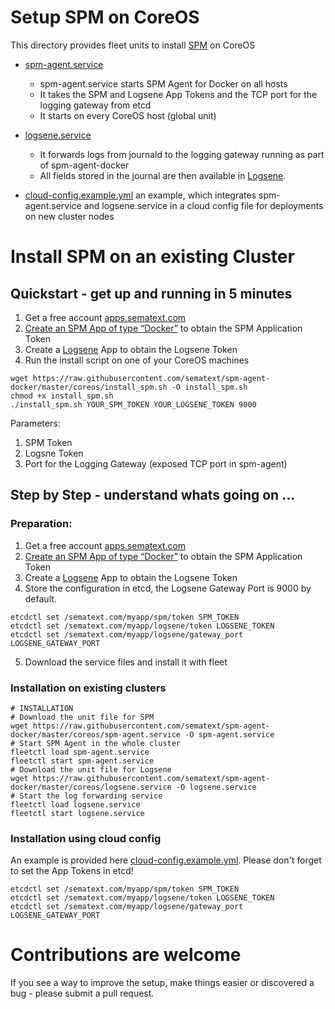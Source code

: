 # Setup SPM on CoreOS

This directory provides fleet units to install [SPM](http://sematext.com/spm/integrations/coreos-monitoring.html) on CoreOS
- [spm-agent.service](https://github.com/sematext/spm-agent-docker/blob/master/coreos/spm-agent.service)

	- spm-agent.service starts SPM Agent for Docker on all hosts 
	- It takes the SPM and Logsene App Tokens and the TCP port for the logging gateway from etcd
	- It starts on every CoreOS host (global unit)
	
- [logsene.service](https://github.com/sematext/spm-agent-docker/blob/master/coreos/spm-agent.service)

	- It forwards logs from journald to the logging gateway running as part of spm-agent-docker 
	- All fields stored in the journal are then available in [Logsene](http://www.sematext.com/logsene/index.html).
- [cloud-config.example.yml](https://github.com/sematext/spm-agent-docker/blob/master/coreos/cloud-config.example.yml) an example, which integrates spm-agent.service and logsene.service in a cloud config file for deployments on new cluster nodes

# Install SPM on an existing Cluster

## Quickstart - get up and running in 5 minutes

1. Get a free account [apps.sematext.com](https://apps.sematext.com/users-web/register.do)  
2. [Create an SPM App of type “Docker”](https://apps.sematext.com/spm-reports/registerApplication.do) to obtain the SPM Application Token
3. Create a [Logsene](http://www.sematext.com/logsene/) App to obtain the Logsene Token
3. Run the install script on one of your CoreOS machines

```
wget https://raw.githubusercontent.com/sematext/spm-agent-docker/master/coreos/install_spm.sh -O install_spm.sh
chmod +x install_spm.sh
./install_spm.sh YOUR_SPM_TOKEN YOUR_LOGSENE_TOKEN 9000
```

Parameters:
1. SPM Token
2. Logsne Token
3. Port for the Logging Gateway (exposed TCP port in spm-agent)

## Step by Step - understand whats going on ...

### Preparation:

1. Get a free account [apps.sematext.com](https://apps.sematext.com/users-web/register.do)  
2. [Create an SPM App of type “Docker”](https://apps.sematext.com/spm-reports/registerApplication.do) to obtain the SPM Application Token
3. Create a [Logsene](http://www.sematext.com/logsene/) App to obtain the Logsene Token
4. Store the configuration in etcd, the Logsene Gateway Port is 9000 by default. 

```
etcdctl set /sematext.com/myapp/spm/token SPM_TOKEN
etcdctl set /sematext.com/myapp/logsene/token LOGSENE_TOKEN
etcdctl set /sematext.com/myapp/logsene/gateway_port LOGSENE_GATEWAY_PORT
```

5. Download the service files and install it with fleet

### Installation on existing clusters

```
# INSTALLATION
# Download the unit file for SPM
wget https://raw.githubusercontent.com/sematext/spm-agent-docker/master/coreos/spm-agent.service -O spm-agent.service
# Start SPM Agent in the whole cluster
fleetctl load spm-agent.service
fleetctl start spm-agent.service
# Download the unit file for Logsene
wget https://raw.githubusercontent.com/sematext/spm-agent-docker/master/coreos/logsene.service -O logsene.service
# Start the log forwarding service
fleetctl load logsene.service
fleetctl start logsene.service
```

### Installation using cloud config

An example is provided here [cloud-config.example.yml](https://github.com/sematext/spm-agent-docker/blob/master/coreos/cloud-config.example.yml). Please don't forget to set the App Tokens in etcd!

```
etcdctl set /sematext.com/myapp/spm/token SPM_TOKEN
etcdctl set /sematext.com/myapp/logsene/token LOGSENE_TOKEN
etcdctl set /sematext.com/myapp/logsene/gateway_port LOGSENE_GATEWAY_PORT
```

# Contributions are welcome

If you see a way to improve the setup, make things easier or discovered a bug - please submit a pull request.  



